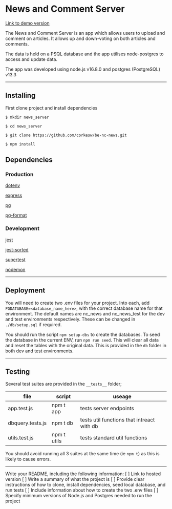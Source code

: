 # News and Comment Server

[Link to demo version](https://backend-pro-news.herokuapp.com/api)

The News and Comment Server is an app which allows users to upload and comment on articles. It allows up and down-voting on both articles and comments. 

The data is held on a PSQL database and the app utilises node-postgres to access and update data.

The app was developed using node.js v16.8.0 and postgres (PostgreSQL) v13.3

-----------------------------------------------------------

## Installing

First clone project and install dependencies

`$ mkdir news_server` 

`$ cd news_server`

`$ git clone https://github.com/corkesw/be-nc-news.git`

`$ npm install`

## Dependencies

### Production
[dotenv](https://www.npmjs.com/package/dotenv)

[express](https://expressjs.com/)

[pg](https://node-postgres.com/)

[pg-format](https://www.npmjs.com/package/pg-format)

### Development
[jest](https://jestjs.io/docs/getting-started)

[jest-sorted](https://www.npmjs.com/package/jest-sorted)

[supertest](https://www.npmjs.com/package/supertest)

[nodemon](https://www.npmjs.com/package/nodemon)

-----------------------------------------------------------
## Deployment

You will need to create two .env files for your project. Into each, add `PGDATABASE=<database_name_here>`, with the correct database name for that environment. The default names are nc_news and nc_news_test for the dev and test environments respectively. These can be changed in `./db/setup.sql` if required.

You should run the script `npm setup-dbs` to create the databases. To seed the database in the current ENV, run `npm run seed`. This will clear all data and reset the tables with the original data. This is provided in the `db` folder in both dev and test environments.

----------------------------------------------------------
## Testing 

Several test suites are provided in the `__tests__` folder;

|  file | script  | useage  |
|---|---|---|
|  app.test.js |  npm t app |  tests server endpoints |
|   dbquery.tests.js| npm t db  |  tests util functions that intreact with db |
|  utils.test.js |  npm t utils |  tests standard util functions |

You should avoid running all 3 suites at the same time (ie `npm t`) as this is likely to cause errors.

----------------------------------------------------------


Write your README, including the following information:
[ ] Link to hosted version
[ ] Write a summary of what the project is
[ ] Provide clear instructions of how to clone, install dependencies, seed local database, and run tests
[ ] Include information about how to create the two .env files
[ ] Specify minimum versions of Node.js and Postgres needed to run the project